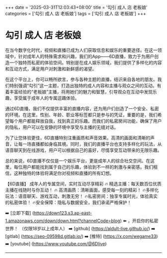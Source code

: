 +++
date = '2025-03-31T12:03:43+08:00'
title = '勾引 成人 店 老板娘'
categories = ['勾引 成人 店 老板娘']
tags = ['勾引 成人 店 老板娘']
+++

# 勾引 成人 店 老板娘

在当今数字化时代，视频和直播已成为人们获取信息和娱乐的重要途径。在这一领域中，针对成年人的特殊需求和兴趣，我们的App——6D直播，致力于为用户创造一个独特而私密的体验空间。特别是在成人娱乐领域，我们提供了多样化的内容和互动方式，满足用户对刺激和新鲜感的渴望。

在这个平台上，你可以畅所欲言，参与各种主题的直播，结识来自各地的朋友。我们特别强调“勾引”这一主题，打造出独特的成人内容和主播与观众之间的互动。有着丰富经验的“老板娘”主播，将用她们的魅力和智慧，引导观众在互动中发现乐趣，享受属于成年人的专属逗趣体验。

通过6D直播，我们不仅提供丰富的直播内容，还为用户们创造了一个安全、私密的环境。在这里，性别、年龄、职业等标签都只是参与的凭证，重要的是，我们希望每个用户都能释放自我，找到真正的乐趣。而我们的私密房间功能，确保了用户的隐私，用户可以在安静的环境中享受与主播的无缝对话。

为了让您体验更佳，6D直播特别注重画质和声音效果。高清的画面和清晰的声音，让每一场直播都如身临其境。同时，我们的直播平台也支持多样化的玩法，从语音聊天到在线游戏，用户可以根据自己的喜好，尽情享受互动带来的无限乐趣。

总的来说，6D直播不仅仅是一个娱乐平台，更是成年人的综合社交空间。在这里，每位用户都能找到属于自己的乐趣，体验到不一样的刺激与亲密感。我们相信，这种独特的体验将满足你对视频和直播的所有幻想。

【6D直播】
成年人的专属空间，实时互动尽享精彩
🔥 精选主播：每天数百位优质主播在线随时与你互动！
🔥 高清画质：清晰画面，感受每一刻的精彩！
🔥多样化玩法：语音聊天、游戏互动，刺激无穷！
🔥私密房间：独享专属时光，体验真实的私密体验！
🔥安全保障：隐私与数据安全，我们承诺严格保护！

➡️ [立即下载] (https://down123.s3.ap-east-1.amazonaws.com/down/down.html?channelCode=blog) ⬅️ ，开启你的私密世界！
（仅限18岁以上成年人）
➡️ [github] (https://aldult-live.github.io/)
➡️ [gitlab] (https://seo-09598d.gitlab.io/)
➡️ [推特] (https://x.com/wegame33)
➡️ [youtube] (https://www.youtube.com/@6Dlive)

---
